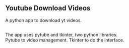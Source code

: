## Youtube Download Videos

A python app to download yt videos.

##

The app uses pytube and tkinter, two python libraries.<br>
Pytube to video management.
Tkinter to do the interface.